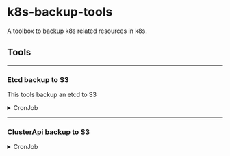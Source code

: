 # k8s-backup-tools

A toolbox to backup k8s related resources in k8s.

## Tools

---
### Etcd backup to S3
This tools backup an etcd to S3

<details>
<summary>CronJob</summary>

```yml
apiVersion: batch/v1beta1
kind: CronJob
metadata:
name: etcd-backup
spec:
schedule: "0 0 * * *"
jobTemplate:
    spec:
    template:
        spec:
        containers:
            - name: etcd-backup
            image: spklabs/k8s-backup-tools
            args:
                - backup-etcd
                - my_db # database name prefix
                - https://x.x.x.x:2379 ## give the etcd pod address
            workingDir: /data
            volumeMounts:
                - mountPath: /certs
                name: etcd-certs
                - mountPath: /data
                name: cache-volume
            env:
                - name: MINIO_SERVER
                value: https://s3.example.com # minio console address
                - name: MINIO_BUCKET
                value: etcd-backup # bucket name
                - name: MINIO_ACCESS_KEY
                valueFrom:
                    secretKeyRef:
                    name: etcd-backup
                    key: MINIO_ACCESS_KEY
                - name: MINIO_SECRET_KEY
                valueFrom:
                    secretKeyRef:
                    name: etcd-backup
                    key: MINIO_SECRET_KEY
            resources:
                requests:
                memory: "50Mi"
                cpu: "100m"
                limits:
                memory: "200Mi"
                cpu: "400m"
        volumes:
            - name: etcd-certs
            secret:
                secretName: mysecret
            - name: cache-volume
            emptyDir:
                sizeLimit: 500Mi
        # Do not restart pod, job takes care on restarting failed pod.
        restartPolicy: Never
```
</details>

---

### ClusterApi backup to S3

<details>
  <summary>CronJob</summary>

```yml

```
</details>
